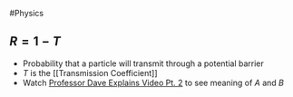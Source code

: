#Physics 
## $\displaystyle R=1-T$
* Probability that a particle will transmit through a potential barrier
* $\displaystyle T$ is the [[Transmission Coefficient]]
* Watch [Professor Dave Explains Video Pt. 2](https://www.youtube.com/watch?v=kUR98x1tH0c) to see meaning of $\displaystyle A$ and $\displaystyle B$
